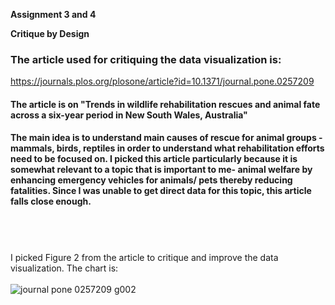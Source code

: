 **Assignment 3 and 4**

**Critique by Design**

### The article used for critiquing the data visualization is:
https://journals.plos.org/plosone/article?id=10.1371/journal.pone.0257209

#### The article is on "Trends in wildlife rehabilitation rescues and animal fate across a six-year period in New South Wales, Australia"
#### The main idea is to understand main causes of rescue for animal groups - mammals, birds, reptiles in order to understand what rehabilitation efforts need to be focused on. I picked this article particularly because it is somewhat relevant to a topic that is important to me- animal welfare by enhancing emergency vehicles for animals/ pets thereby reducing fatalities. Since I was unable to get direct data for this topic, this article falls close enough. 

<br/>
<br/>

#### 
I picked Figure 2 from the article to critique and improve the data visualization. The chart is:
<br/>
<br/>
![journal pone 0257209 g002](https://user-images.githubusercontent.com/112992760/191389328-ce043014-8624-4c60-884f-562203334533.PNG)



